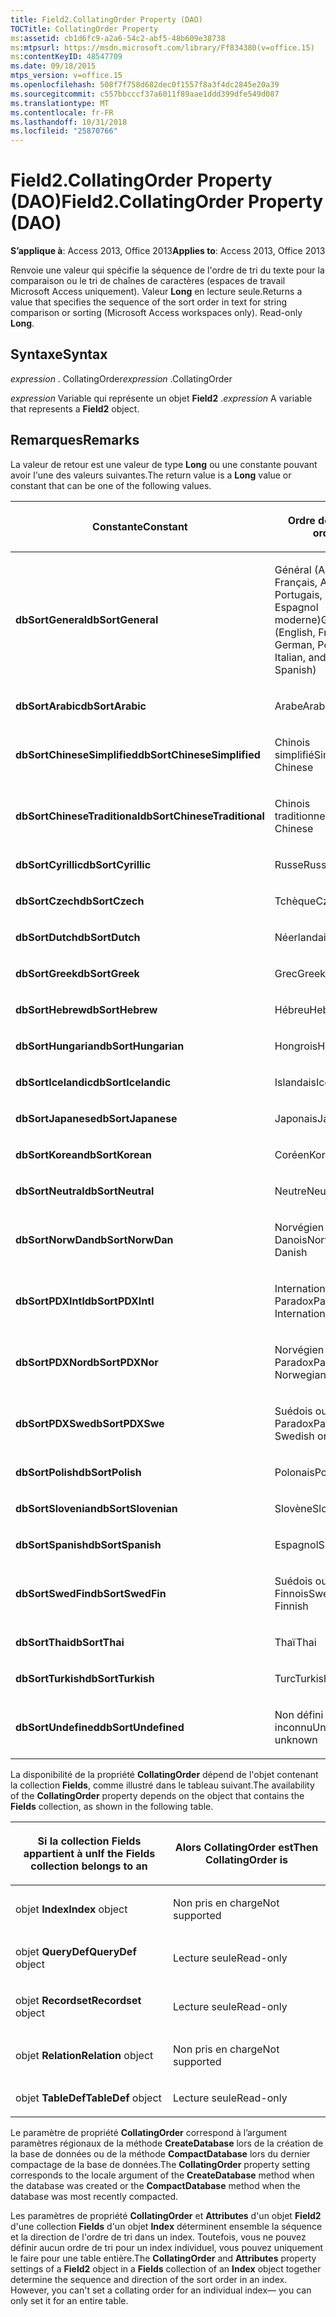 ```yaml
---
title: Field2.CollatingOrder Property (DAO)
TOCTitle: CollatingOrder Property
ms:assetid: cb1d6fc9-a2a6-54c2-abf5-48b609e38738
ms:mtpsurl: https://msdn.microsoft.com/library/Ff834380(v=office.15)
ms:contentKeyID: 48547709
ms.date: 09/18/2015
mtps_version: v=office.15
ms.openlocfilehash: 508f7f758d682dec0f1557f8a3f4dc2845e20a39
ms.sourcegitcommit: c557bbcccf37a6011f89aae1ddd399dfe549d087
ms.translationtype: MT
ms.contentlocale: fr-FR
ms.lasthandoff: 10/31/2018
ms.locfileid: "25870766"
---
```

# <a name="field2collatingorder-property-dao"></a><span data-ttu-id="704f0-102">Field2.CollatingOrder Property (DAO)</span><span class="sxs-lookup"><span data-stu-id="704f0-102">Field2.CollatingOrder Property (DAO)</span></span>


<span data-ttu-id="704f0-103">**S’applique à**: Access 2013, Office 2013</span><span class="sxs-lookup"><span data-stu-id="704f0-103">**Applies to**: Access 2013, Office 2013</span></span>

<span data-ttu-id="704f0-p101">Renvoie une valeur qui spécifie la séquence de l'ordre de tri du texte pour la comparaison ou le tri de chaînes de caractères (espaces de travail Microsoft Access uniquement). Valeur **Long** en lecture seule.</span><span class="sxs-lookup"><span data-stu-id="704f0-p101">Returns a value that specifies the sequence of the sort order in text for string comparison or sorting (Microsoft Access workspaces only). Read-only **Long**.</span></span>

## <a name="syntax"></a><span data-ttu-id="704f0-106">Syntaxe</span><span class="sxs-lookup"><span data-stu-id="704f0-106">Syntax</span></span>

<span data-ttu-id="704f0-107">*expression* . CollatingOrder</span><span class="sxs-lookup"><span data-stu-id="704f0-107">*expression* .CollatingOrder</span></span>

<span data-ttu-id="704f0-108">*expression* Variable qui représente un objet **Field2** .</span><span class="sxs-lookup"><span data-stu-id="704f0-108">*expression* A variable that represents a **Field2** object.</span></span>

## <a name="remarks"></a><span data-ttu-id="704f0-109">Remarques</span><span class="sxs-lookup"><span data-stu-id="704f0-109">Remarks</span></span>

<span data-ttu-id="704f0-110">La valeur de retour est une valeur de type **Long** ou une constante pouvant avoir l'une des valeurs suivantes.</span><span class="sxs-lookup"><span data-stu-id="704f0-110">The return value is a **Long** value or constant that can be one of the following values.</span></span>

<table>
<colgroup>
<col style="width: 50%" />
<col style="width: 50%" />
</colgroup>
<thead>
<tr class="header">
<th><p><span data-ttu-id="704f0-111">Constante</span><span class="sxs-lookup"><span data-stu-id="704f0-111">Constant</span></span></p></th>
<th><p><span data-ttu-id="704f0-112">Ordre de tri</span><span class="sxs-lookup"><span data-stu-id="704f0-112">Sort order</span></span></p></th>
</tr>
</thead>
<tbody>
<tr class="odd">
<td><p><span data-ttu-id="704f0-113"><strong>dbSortGeneral</strong></span><span class="sxs-lookup"><span data-stu-id="704f0-113"><strong>dbSortGeneral</strong></span></span></p></td>
<td><p><span data-ttu-id="704f0-114">Général (Anglais, Français, Allemand, Portugais, Italien et Espagnol moderne)</span><span class="sxs-lookup"><span data-stu-id="704f0-114">General (English, French, German, Portuguese, Italian, and Modern Spanish)</span></span></p></td>
</tr>
<tr class="even">
<td><p><span data-ttu-id="704f0-115"><strong>dbSortArabic</strong></span><span class="sxs-lookup"><span data-stu-id="704f0-115"><strong>dbSortArabic</strong></span></span></p></td>
<td><p><span data-ttu-id="704f0-116">Arabe</span><span class="sxs-lookup"><span data-stu-id="704f0-116">Arabic</span></span></p></td>
</tr>
<tr class="odd">
<td><p><span data-ttu-id="704f0-117"><strong>dbSortChineseSimplified</strong></span><span class="sxs-lookup"><span data-stu-id="704f0-117"><strong>dbSortChineseSimplified</strong></span></span></p></td>
<td><p><span data-ttu-id="704f0-118">Chinois simplifié</span><span class="sxs-lookup"><span data-stu-id="704f0-118">Simplified Chinese</span></span></p></td>
</tr>
<tr class="even">
<td><p><span data-ttu-id="704f0-119"><strong>dbSortChineseTraditional</strong></span><span class="sxs-lookup"><span data-stu-id="704f0-119"><strong>dbSortChineseTraditional</strong></span></span></p></td>
<td><p><span data-ttu-id="704f0-120">Chinois traditionnel</span><span class="sxs-lookup"><span data-stu-id="704f0-120">Traditional Chinese</span></span></p></td>
</tr>
<tr class="odd">
<td><p><span data-ttu-id="704f0-121"><strong>dbSortCyrillic</strong></span><span class="sxs-lookup"><span data-stu-id="704f0-121"><strong>dbSortCyrillic</strong></span></span></p></td>
<td><p><span data-ttu-id="704f0-122">Russe</span><span class="sxs-lookup"><span data-stu-id="704f0-122">Russian</span></span></p></td>
</tr>
<tr class="even">
<td><p><span data-ttu-id="704f0-123"><strong>dbSortCzech</strong></span><span class="sxs-lookup"><span data-stu-id="704f0-123"><strong>dbSortCzech</strong></span></span></p></td>
<td><p><span data-ttu-id="704f0-124">Tchèque</span><span class="sxs-lookup"><span data-stu-id="704f0-124">Czech</span></span></p></td>
</tr>
<tr class="odd">
<td><p><span data-ttu-id="704f0-125"><strong>dbSortDutch</strong></span><span class="sxs-lookup"><span data-stu-id="704f0-125"><strong>dbSortDutch</strong></span></span></p></td>
<td><p><span data-ttu-id="704f0-126">Néerlandais</span><span class="sxs-lookup"><span data-stu-id="704f0-126">Dutch</span></span></p></td>
</tr>
<tr class="even">
<td><p><span data-ttu-id="704f0-127"><strong>dbSortGreek</strong></span><span class="sxs-lookup"><span data-stu-id="704f0-127"><strong>dbSortGreek</strong></span></span></p></td>
<td><p><span data-ttu-id="704f0-128">Grec</span><span class="sxs-lookup"><span data-stu-id="704f0-128">Greek</span></span></p></td>
</tr>
<tr class="odd">
<td><p><span data-ttu-id="704f0-129"><strong>dbSortHebrew</strong></span><span class="sxs-lookup"><span data-stu-id="704f0-129"><strong>dbSortHebrew</strong></span></span></p></td>
<td><p><span data-ttu-id="704f0-130">Hébreu</span><span class="sxs-lookup"><span data-stu-id="704f0-130">Hebrew</span></span></p></td>
</tr>
<tr class="even">
<td><p><span data-ttu-id="704f0-131"><strong>dbSortHungarian</strong></span><span class="sxs-lookup"><span data-stu-id="704f0-131"><strong>dbSortHungarian</strong></span></span></p></td>
<td><p><span data-ttu-id="704f0-132">Hongrois</span><span class="sxs-lookup"><span data-stu-id="704f0-132">Hungarian</span></span></p></td>
</tr>
<tr class="odd">
<td><p><span data-ttu-id="704f0-133"><strong>dbSortIcelandic</strong></span><span class="sxs-lookup"><span data-stu-id="704f0-133"><strong>dbSortIcelandic</strong></span></span></p></td>
<td><p><span data-ttu-id="704f0-134">Islandais</span><span class="sxs-lookup"><span data-stu-id="704f0-134">Icelandic</span></span></p></td>
</tr>
<tr class="even">
<td><p><span data-ttu-id="704f0-135"><strong>dbSortJapanese</strong></span><span class="sxs-lookup"><span data-stu-id="704f0-135"><strong>dbSortJapanese</strong></span></span></p></td>
<td><p><span data-ttu-id="704f0-136">Japonais</span><span class="sxs-lookup"><span data-stu-id="704f0-136">Japanese</span></span></p></td>
</tr>
<tr class="odd">
<td><p><span data-ttu-id="704f0-137"><strong>dbSortKorean</strong></span><span class="sxs-lookup"><span data-stu-id="704f0-137"><strong>dbSortKorean</strong></span></span></p></td>
<td><p><span data-ttu-id="704f0-138">Coréen</span><span class="sxs-lookup"><span data-stu-id="704f0-138">Korean</span></span></p></td>
</tr>
<tr class="even">
<td><p><span data-ttu-id="704f0-139"><strong>dbSortNeutral</strong></span><span class="sxs-lookup"><span data-stu-id="704f0-139"><strong>dbSortNeutral</strong></span></span></p></td>
<td><p><span data-ttu-id="704f0-140">Neutre</span><span class="sxs-lookup"><span data-stu-id="704f0-140">Neutral</span></span></p></td>
</tr>
<tr class="odd">
<td><p><span data-ttu-id="704f0-141"><strong>dbSortNorwDan</strong></span><span class="sxs-lookup"><span data-stu-id="704f0-141"><strong>dbSortNorwDan</strong></span></span></p></td>
<td><p><span data-ttu-id="704f0-142">Norvégien ou Danois</span><span class="sxs-lookup"><span data-stu-id="704f0-142">Norwegian or Danish</span></span></p></td>
</tr>
<tr class="even">
<td><p><span data-ttu-id="704f0-143"><strong>dbSortPDXIntl</strong></span><span class="sxs-lookup"><span data-stu-id="704f0-143"><strong>dbSortPDXIntl</strong></span></span></p></td>
<td><p><span data-ttu-id="704f0-144">International Paradox</span><span class="sxs-lookup"><span data-stu-id="704f0-144">Paradox International</span></span></p></td>
</tr>
<tr class="odd">
<td><p><span data-ttu-id="704f0-145"><strong>dbSortPDXNor</strong></span><span class="sxs-lookup"><span data-stu-id="704f0-145"><strong>dbSortPDXNor</strong></span></span></p></td>
<td><p><span data-ttu-id="704f0-146">Norvégien ou Danois Paradox</span><span class="sxs-lookup"><span data-stu-id="704f0-146">Paradox Norwegian or Danish</span></span></p></td>
</tr>
<tr class="even">
<td><p><span data-ttu-id="704f0-147"><strong>dbSortPDXSwe</strong></span><span class="sxs-lookup"><span data-stu-id="704f0-147"><strong>dbSortPDXSwe</strong></span></span></p></td>
<td><p><span data-ttu-id="704f0-148">Suédois ou Finnois Paradox</span><span class="sxs-lookup"><span data-stu-id="704f0-148">Paradox Swedish or Finnish</span></span></p></td>
</tr>
<tr class="odd">
<td><p><span data-ttu-id="704f0-149"><strong>dbSortPolish</strong></span><span class="sxs-lookup"><span data-stu-id="704f0-149"><strong>dbSortPolish</strong></span></span></p></td>
<td><p><span data-ttu-id="704f0-150">Polonais</span><span class="sxs-lookup"><span data-stu-id="704f0-150">Polish</span></span></p></td>
</tr>
<tr class="even">
<td><p><span data-ttu-id="704f0-151"><strong>dbSortSlovenian</strong></span><span class="sxs-lookup"><span data-stu-id="704f0-151"><strong>dbSortSlovenian</strong></span></span></p></td>
<td><p><span data-ttu-id="704f0-152">Slovène</span><span class="sxs-lookup"><span data-stu-id="704f0-152">Slovenian</span></span></p></td>
</tr>
<tr class="odd">
<td><p><span data-ttu-id="704f0-153"><strong>dbSortSpanish</strong></span><span class="sxs-lookup"><span data-stu-id="704f0-153"><strong>dbSortSpanish</strong></span></span></p></td>
<td><p><span data-ttu-id="704f0-154">Espagnol</span><span class="sxs-lookup"><span data-stu-id="704f0-154">Spanish</span></span></p></td>
</tr>
<tr class="even">
<td><p><span data-ttu-id="704f0-155"><strong>dbSortSwedFin</strong></span><span class="sxs-lookup"><span data-stu-id="704f0-155"><strong>dbSortSwedFin</strong></span></span></p></td>
<td><p><span data-ttu-id="704f0-156">Suédois ou Finnois</span><span class="sxs-lookup"><span data-stu-id="704f0-156">Swedish or Finnish</span></span></p></td>
</tr>
<tr class="odd">
<td><p><span data-ttu-id="704f0-157"><strong>dbSortThai</strong></span><span class="sxs-lookup"><span data-stu-id="704f0-157"><strong>dbSortThai</strong></span></span></p></td>
<td><p><span data-ttu-id="704f0-158">Thaï</span><span class="sxs-lookup"><span data-stu-id="704f0-158">Thai</span></span></p></td>
</tr>
<tr class="even">
<td><p><span data-ttu-id="704f0-159"><strong>dbSortTurkish</strong></span><span class="sxs-lookup"><span data-stu-id="704f0-159"><strong>dbSortTurkish</strong></span></span></p></td>
<td><p><span data-ttu-id="704f0-160">Turc</span><span class="sxs-lookup"><span data-stu-id="704f0-160">Turkish</span></span></p></td>
</tr>
<tr class="odd">
<td><p><span data-ttu-id="704f0-161"><strong>dbSortUndefined</strong></span><span class="sxs-lookup"><span data-stu-id="704f0-161"><strong>dbSortUndefined</strong></span></span></p></td>
<td><p><span data-ttu-id="704f0-162">Non défini ou inconnu</span><span class="sxs-lookup"><span data-stu-id="704f0-162">Undefined or unknown</span></span></p></td>
</tr>
</tbody>
</table>


<span data-ttu-id="704f0-163">La disponibilité de la propriété **CollatingOrder** dépend de l'objet contenant la collection **Fields**, comme illustré dans le tableau suivant.</span><span class="sxs-lookup"><span data-stu-id="704f0-163">The availability of the **CollatingOrder** property depends on the object that contains the **Fields** collection, as shown in the following table.</span></span>

<table>
<colgroup>
<col style="width: 50%" />
<col style="width: 50%" />
</colgroup>
<thead>
<tr class="header">
<th><p><span data-ttu-id="704f0-164">Si la collection Fields appartient à un</span><span class="sxs-lookup"><span data-stu-id="704f0-164">If the Fields collection belongs to an</span></span></p></th>
<th><p><span data-ttu-id="704f0-165">Alors CollatingOrder est</span><span class="sxs-lookup"><span data-stu-id="704f0-165">Then CollatingOrder is</span></span></p></th>
</tr>
</thead>
<tbody>
<tr class="odd">
<td><p><span data-ttu-id="704f0-166">objet <strong>Index</strong></span><span class="sxs-lookup"><span data-stu-id="704f0-166"><strong>Index</strong> object</span></span></p></td>
<td><p><span data-ttu-id="704f0-167">Non pris en charge</span><span class="sxs-lookup"><span data-stu-id="704f0-167">Not supported</span></span></p></td>
</tr>
<tr class="even">
<td><p><span data-ttu-id="704f0-168">							objet <strong>QueryDef</strong></span><span class="sxs-lookup"><span data-stu-id="704f0-168"><strong>QueryDef</strong> object</span></span></p></td>
<td><p><span data-ttu-id="704f0-169">Lecture seule</span><span class="sxs-lookup"><span data-stu-id="704f0-169">Read-only</span></span></p></td>
</tr>
<tr class="odd">
<td><p><span data-ttu-id="704f0-170">							objet <strong>Recordset</strong></span><span class="sxs-lookup"><span data-stu-id="704f0-170"><strong>Recordset</strong> object</span></span></p></td>
<td><p><span data-ttu-id="704f0-171">Lecture seule</span><span class="sxs-lookup"><span data-stu-id="704f0-171">Read-only</span></span></p></td>
</tr>
<tr class="even">
<td><p><span data-ttu-id="704f0-172">							objet <strong>Relation</strong></span><span class="sxs-lookup"><span data-stu-id="704f0-172"><strong>Relation</strong> object</span></span></p></td>
<td><p><span data-ttu-id="704f0-173">Non pris en charge</span><span class="sxs-lookup"><span data-stu-id="704f0-173">Not supported</span></span></p></td>
</tr>
<tr class="odd">
<td><p><span data-ttu-id="704f0-174">objet <strong>TableDef</strong></span><span class="sxs-lookup"><span data-stu-id="704f0-174"><strong>TableDef</strong> object</span></span></p></td>
<td><p><span data-ttu-id="704f0-175">Lecture seule</span><span class="sxs-lookup"><span data-stu-id="704f0-175">Read-only</span></span></p></td>
</tr>
</tbody>
</table>


<span data-ttu-id="704f0-176">Le paramètre de propriété **CollatingOrder** correspond à l’argument paramètres régionaux de la méthode **CreateDatabase** lors de la création de la base de données ou de la méthode **CompactDatabase** lors du dernier compactage de la base de données.</span><span class="sxs-lookup"><span data-stu-id="704f0-176">The **CollatingOrder** property setting corresponds to the locale argument of the **CreateDatabase** method when the database was created or the **CompactDatabase** method when the database was most recently compacted.</span></span>

<span data-ttu-id="704f0-p102">Les paramètres de propriété **CollatingOrder** et **Attributes** d'un objet **Field2** d'une collection **Fields** d'un objet **Index** déterminent ensemble la séquence et la direction de l'ordre de tri dans un index. Toutefois, vous ne pouvez définir aucun ordre de tri pour un index individuel, vous pouvez uniquement le faire pour une table entière.</span><span class="sxs-lookup"><span data-stu-id="704f0-p102">The **CollatingOrder** and **Attributes** property settings of a **Field2** object in a **Fields** collection of an **Index** object together determine the sequence and direction of the sort order in an index. However, you can't set a collating order for an individual index— you can only set it for an entire table.</span></span>

